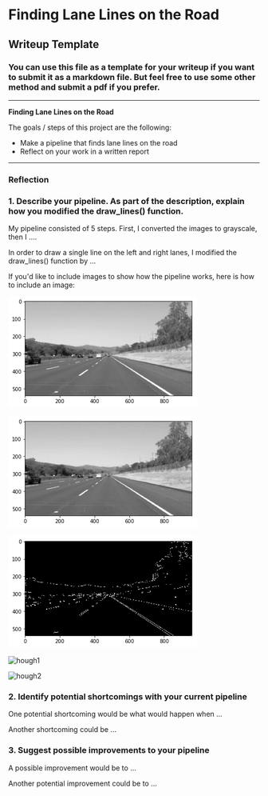 # **Finding Lane Lines on the Road** 

## Writeup Template

### You can use this file as a template for your writeup if you want to submit it as a markdown file. But feel free to use some other method and submit a pdf if you prefer.

---

**Finding Lane Lines on the Road**

The goals / steps of this project are the following:
* Make a pipeline that finds lane lines on the road
* Reflect on your work in a written report


[//]: # (Image References)

---

### Reflection

### 1. Describe your pipeline. As part of the description, explain how you modified the draw_lines() function.

My pipeline consisted of 5 steps. First, I converted the images to grayscale, then I .... 

In order to draw a single line on the left and right lanes, I modified the draw_lines() function by ...

If you'd like to include images to show how the pipeline works, here is how to include an image: 

![gray](https://github.com/skat00sh/CarND-LaneLines-P1/blob/dev_P1/examples/blur.png?raw=true)

![blur](https://github.com/skat00sh/CarND-LaneLines-P1/blob/dev_P1/examples/blur.png?raw=true)

![edge](https://github.com/skat00sh/CarND-LaneLines-P1/blob/dev_P1/examples/edge_detected.png?raw=true)

![hough1](https://github.com/skat00sh/CarND-LaneLines-P1/blob/dev_P1/examples/line-segments-example.jpg?raw=true)

![hough2](https://github.com/skat00sh/CarND-LaneLines-P1/blob/dev_P1/examples/laneLines_thirdPass.jpg?raw=true)


### 2. Identify potential shortcomings with your current pipeline


One potential shortcoming would be what would happen when ... 

Another shortcoming could be ...


### 3. Suggest possible improvements to your pipeline

A possible improvement would be to ...

Another potential improvement could be to ...
